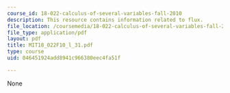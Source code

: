 ```yaml
---
course_id: 18-022-calculus-of-several-variables-fall-2010
description: This resource contains information related to flux.
file_location: /coursemedia/18-022-calculus-of-several-variables-fall-2010/046451924add8941c966380eec4fa51f_MIT18_022F10_l_31.pdf
file_type: application/pdf
layout: pdf
title: MIT18_022F10_l_31.pdf
type: course
uid: 046451924add8941c966380eec4fa51f

---
```

None